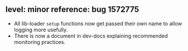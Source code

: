 level: minor
reference: bug 1572775
---

* All lib-loader `setup` functions now get passed their own
  name to allow logging more usefully.
* There is now a document in dev-docs explaining recommended
  monitoring practices.
